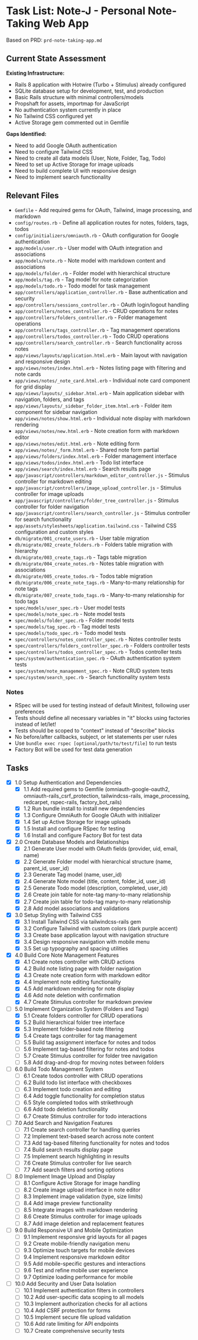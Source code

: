 # Task List: Note-J - Personal Note-Taking Web App

Based on PRD: `prd-note-taking-app.md`

## Current State Assessment

**Existing Infrastructure:**
- Rails 8 application with Hotwire (Turbo + Stimulus) already configured
- SQLite database setup for development, test, and production
- Basic Rails structure with minimal controllers/models
- Propshaft for assets, importmap for JavaScript
- No authentication system currently in place
- No Tailwind CSS configured yet
- Active Storage gem commented out in Gemfile

**Gaps Identified:**
- Need to add Google OAuth authentication
- Need to configure Tailwind CSS
- Need to create all data models (User, Note, Folder, Tag, Todo)
- Need to set up Active Storage for image uploads
- Need to build complete UI with responsive design
- Need to implement search functionality

## Relevant Files

- `Gemfile` - Add required gems for OAuth, Tailwind, image processing, and markdown
- `config/routes.rb` - Define all application routes for notes, folders, tags, todos
- `config/initializers/omniauth.rb` - OAuth configuration for Google authentication
- `app/models/user.rb` - User model with OAuth integration and associations
- `app/models/note.rb` - Note model with markdown content and associations
- `app/models/folder.rb` - Folder model with hierarchical structure
- `app/models/tag.rb` - Tag model for note categorization
- `app/models/todo.rb` - Todo model for task management
- `app/controllers/application_controller.rb` - Base authentication and security
- `app/controllers/sessions_controller.rb` - OAuth login/logout handling
- `app/controllers/notes_controller.rb` - CRUD operations for notes
- `app/controllers/folders_controller.rb` - Folder management operations
- `app/controllers/tags_controller.rb` - Tag management operations
- `app/controllers/todos_controller.rb` - Todo CRUD operations
- `app/controllers/search_controller.rb` - Search functionality across notes
- `app/views/layouts/application.html.erb` - Main layout with navigation and responsive design
- `app/views/notes/index.html.erb` - Notes listing page with filtering and note cards
- `app/views/notes/_note_card.html.erb` - Individual note card component for grid display
- `app/views/layouts/_sidebar.html.erb` - Main application sidebar with navigation, folders, and tags
- `app/views/layouts/_sidebar_folder_item.html.erb` - Folder item component for sidebar navigation
- `app/views/notes/show.html.erb` - Individual note display with markdown rendering
- `app/views/notes/new.html.erb` - Note creation form with markdown editor
- `app/views/notes/edit.html.erb` - Note editing form
- `app/views/notes/_form.html.erb` - Shared note form partial
- `app/views/folders/index.html.erb` - Folder management interface
- `app/views/todos/index.html.erb` - Todo list interface
- `app/views/search/index.html.erb` - Search results page
- `app/javascript/controllers/markdown_editor_controller.js` - Stimulus controller for markdown editing
- `app/javascript/controllers/image_upload_controller.js` - Stimulus controller for image uploads
- `app/javascript/controllers/folder_tree_controller.js` - Stimulus controller for folder navigation
- `app/javascript/controllers/search_controller.js` - Stimulus controller for search functionality
- `app/assets/stylesheets/application.tailwind.css` - Tailwind CSS configuration and custom styles
- `db/migrate/001_create_users.rb` - User table migration
- `db/migrate/002_create_folders.rb` - Folders table migration with hierarchy
- `db/migrate/003_create_tags.rb` - Tags table migration
- `db/migrate/004_create_notes.rb` - Notes table migration with associations
- `db/migrate/005_create_todos.rb` - Todos table migration
- `db/migrate/006_create_note_tags.rb` - Many-to-many relationship for note tags
- `db/migrate/007_create_todo_tags.rb` - Many-to-many relationship for todo tags
- `spec/models/user_spec.rb` - User model tests
- `spec/models/note_spec.rb` - Note model tests
- `spec/models/folder_spec.rb` - Folder model tests
- `spec/models/tag_spec.rb` - Tag model tests
- `spec/models/todo_spec.rb` - Todo model tests
- `spec/controllers/notes_controller_spec.rb` - Notes controller tests
- `spec/controllers/folders_controller_spec.rb` - Folders controller tests
- `spec/controllers/todos_controller_spec.rb` - Todos controller tests
- `spec/system/authentication_spec.rb` - OAuth authentication system tests
- `spec/system/note_management_spec.rb` - Note CRUD system tests
- `spec/system/search_spec.rb` - Search functionality system tests

### Notes

- RSpec will be used for testing instead of default Minitest, following user preferences
- Tests should define all necessary variables in "it" blocks using factories instead of let/let!
- Tests should be scoped to "context" instead of "describe" blocks
- No before/after callbacks, subject, or let statements per user rules
- Use `bundle exec rspec [optional/path/to/test/file]` to run tests
- Factory Bot will be used for test data generation

## Tasks

- [x] 1.0 Setup Authentication and Dependencies
  - [x] 1.1 Add required gems to Gemfile (omniauth-google-oauth2, omniauth-rails_csrf_protection, tailwindcss-rails, image_processing, redcarpet, rspec-rails, factory_bot_rails)
  - [x] 1.2 Run bundle install to install new dependencies
  - [x] 1.3 Configure OmniAuth for Google OAuth with initializer
  - [x] 1.4 Set up Active Storage for image uploads
  - [x] 1.5 Install and configure RSpec for testing
  - [x] 1.6 Install and configure Factory Bot for test data

- [x] 2.0 Create Database Models and Relationships
  - [x] 2.1 Generate User model with OAuth fields (provider, uid, email, name)
  - [x] 2.2 Generate Folder model with hierarchical structure (name, parent_id, user_id)
  - [x] 2.3 Generate Tag model (name, user_id)
  - [x] 2.4 Generate Note model (title, content, folder_id, user_id)
  - [x] 2.5 Generate Todo model (description, completed, user_id)
  - [x] 2.6 Create join table for note-tag many-to-many relationship
  - [x] 2.7 Create join table for todo-tag many-to-many relationship
  - [x] 2.8 Add model associations and validations

- [x] 3.0 Setup Styling with Tailwind CSS
  - [x] 3.1 Install Tailwind CSS via tailwindcss-rails gem
  - [x] 3.2 Configure Tailwind with custom colors (dark purple accent)
  - [x] 3.3 Create base application layout with navigation structure
  - [x] 3.4 Design responsive navigation with mobile menu
  - [x] 3.5 Set up typography and spacing utilities

- [x] 4.0 Build Core Note Management Features
  - [x] 4.1 Create notes controller with CRUD actions
  - [x] 4.2 Build note listing page with folder navigation
  - [x] 4.3 Create note creation form with markdown editor
  - [x] 4.4 Implement note editing functionality
  - [x] 4.5 Add markdown rendering for note display
  - [x] 4.6 Add note deletion with confirmation
  - [x] 4.7 Create Stimulus controller for markdown preview

- [ ] 5.0 Implement Organization System (Folders and Tags)
  - [x] 5.1 Create folders controller for CRUD operations
  - [x] 5.2 Build hierarchical folder tree interface
  - [x] 5.3 Implement folder-based note filtering
  - [x] 5.4 Create tags controller for tag management
  - [ ] 5.5 Build tag assignment interface for notes and todos
  - [ ] 5.6 Implement tag-based filtering for notes and todos
  - [ ] 5.7 Create Stimulus controller for folder tree navigation
  - [ ] 5.8 Add drag-and-drop for moving notes between folders

- [ ] 6.0 Build Todo Management System
  - [ ] 6.1 Create todos controller with CRUD operations
  - [ ] 6.2 Build todo list interface with checkboxes
  - [ ] 6.3 Implement todo creation and editing
  - [ ] 6.4 Add toggle functionality for completion status
  - [ ] 6.5 Style completed todos with strikethrough
  - [ ] 6.6 Add todo deletion functionality
  - [ ] 6.7 Create Stimulus controller for todo interactions

- [ ] 7.0 Add Search and Navigation Features
  - [ ] 7.1 Create search controller for handling queries
  - [ ] 7.2 Implement text-based search across note content
  - [ ] 7.3 Add tag-based filtering functionality for notes and todos
  - [ ] 7.4 Build search results display page
  - [ ] 7.5 Implement search highlighting in results
  - [ ] 7.6 Create Stimulus controller for live search
  - [ ] 7.7 Add search filters and sorting options

- [ ] 8.0 Implement Image Upload and Display
  - [ ] 8.1 Configure Active Storage for image handling
  - [ ] 8.2 Create image upload interface in note editor
  - [ ] 8.3 Implement image validation (type, size limits)
  - [ ] 8.4 Add image preview functionality
  - [ ] 8.5 Integrate images with markdown rendering
  - [ ] 8.6 Create Stimulus controller for image uploads
  - [ ] 8.7 Add image deletion and replacement features

- [ ] 9.0 Build Responsive UI and Mobile Optimization
  - [ ] 9.1 Implement responsive grid layouts for all pages
  - [ ] 9.2 Create mobile-friendly navigation menu
  - [ ] 9.3 Optimize touch targets for mobile devices
  - [ ] 9.4 Implement responsive markdown editor
  - [ ] 9.5 Add mobile-specific gestures and interactions
  - [ ] 9.6 Test and refine mobile user experience
  - [ ] 9.7 Optimize loading performance for mobile

- [ ] 10.0 Add Security and User Data Isolation
  - [ ] 10.1 Implement authentication filters in controllers
  - [ ] 10.2 Add user-specific data scoping to all models
  - [ ] 10.3 Implement authorization checks for all actions
  - [ ] 10.4 Add CSRF protection for forms
  - [ ] 10.5 Implement secure file upload validation
  - [ ] 10.6 Add rate limiting for API endpoints
  - [ ] 10.7 Create comprehensive security tests
